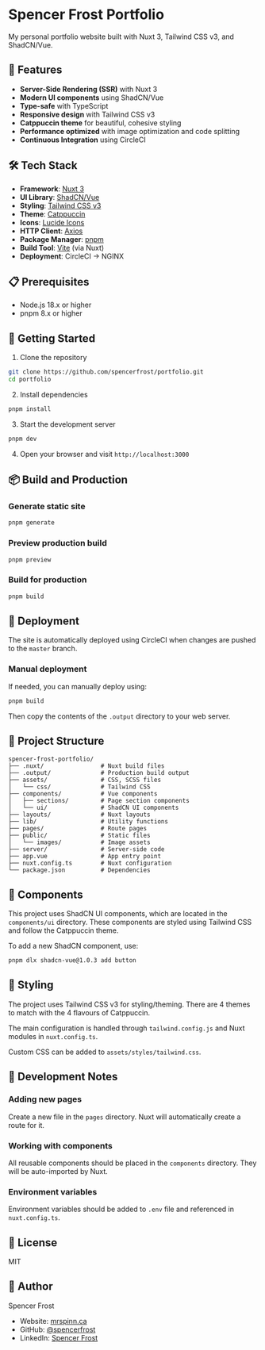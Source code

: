 # Spencer Frost Portfolio

My personal portfolio website built with Nuxt 3, Tailwind CSS v3, and ShadCN/Vue.

## 🚀 Features

- **Server-Side Rendering (SSR)** with Nuxt 3
- **Modern UI components** using ShadCN/Vue
- **Type-safe** with TypeScript
- **Responsive design** with Tailwind CSS v3
- **Catppuccin theme** for beautiful, cohesive styling
- **Performance optimized** with image optimization and code splitting
- **Continuous Integration** using CircleCI

## 🛠️ Tech Stack

- **Framework**: [Nuxt 3](https://nuxt.com/)
- **UI Library**: [ShadCN/Vue](https://www.shadcn-vue.com)
- **Styling**: [Tailwind CSS v3](https://tailwindcss.com/)
- **Theme**: [Catppuccin](https://github.com/catppuccin/tailwindcss)
- **Icons**: [Lucide Icons](https://lucide.dev/)
- **HTTP Client**: [Axios](https://axios-http.com/)
- **Package Manager**: [pnpm](https://pnpm.io/)
- **Build Tool**: [Vite](https://vitejs.dev/) (via Nuxt)
- **Deployment**: CircleCI → NGINX

## 📋 Prerequisites

- Node.js 18.x or higher
- pnpm 8.x or higher

## 🚦 Getting Started

1. Clone the repository

  ```bash
  git clone https://github.com/spencerfrost/portfolio.git
  cd portfolio
  ```

2. Install dependencies

  ```bash
  pnpm install
  ```

3. Start the development server

  ```bash
  pnpm dev
  ```

4. Open your browser and visit `http://localhost:3000`

## 📦 Build and Production

### Generate static site

```bash
pnpm generate
```

### Preview production build

```bash
pnpm preview
```

### Build for production

```bash
pnpm build
```

## 🚢 Deployment

The site is automatically deployed using CircleCI when changes are pushed to the `master` branch.

### Manual deployment

If needed, you can manually deploy using:

```bash
pnpm build
```

Then copy the contents of the `.output` directory to your web server.

## 📁 Project Structure

```
spencer-frost-portfolio/
├── .nuxt/                # Nuxt build files
├── .output/              # Production build output
├── assets/               # CSS, SCSS files
│   └── css/              # Tailwind CSS
├── components/           # Vue components
│   ├── sections/         # Page section components
│   └── ui/               # ShadCN UI components
├── layouts/              # Nuxt layouts
├── lib/                  # Utility functions
├── pages/                # Route pages
├── public/               # Static files
│   └── images/           # Image assets
├── server/               # Server-side code
├── app.vue               # App entry point
├── nuxt.config.ts        # Nuxt configuration
└── package.json          # Dependencies
```

## 🧩 Components

This project uses ShadCN UI components, which are located in the `components/ui` directory. These components are styled using Tailwind CSS and follow the Catppuccin theme.

To add a new ShadCN component, use:

```bash
pnpm dlx shadcn-vue@1.0.3 add button
```

## 🎨 Styling

The project uses Tailwind CSS v3 for styling/theming. There are 4 themes to match with the 4 flavours of Catppuccin.

The main configuration is handled through `tailwind.config.js` and Nuxt modules in `nuxt.config.ts`.

Custom CSS can be added to `assets/styles/tailwind.css`.

## 🧪 Development Notes

### Adding new pages

Create a new file in the `pages` directory. Nuxt will automatically create a route for it.

### Working with components

All reusable components should be placed in the `components` directory. They will be auto-imported by Nuxt.

### Environment variables

Environment variables should be added to `.env` file and referenced in `nuxt.config.ts`.

## 📝 License

MIT

## 👤 Author

Spencer Frost

- Website: [mrspinn.ca](https://www.mrspinn.ca)
- GitHub: [@spencerfrost](https://github.com/spencerfrost)
- LinkedIn: [Spencer Frost](https://www.linkedin.com/in/spencer-frost-40405463/)
